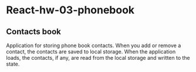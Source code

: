 # React-hw-03-phonebook

## Contacts book

Application for storing phone book contacts. When you add or remove a contact,
the contacts are saved to local storage. When the application loads, the
contacts, if any, are read from the local storage and written to the state.
